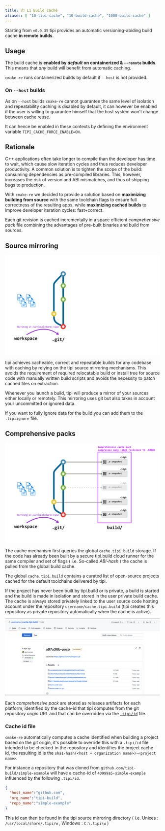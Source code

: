 ```yaml
---
title: 📦 L1 Build cache
aliases: [ "10-tipi-cache", "10-build-cache", "1000-build-cache" ]
---
```


Starting from `v0.0.35` tipi provides an automatic versioning-abiding build cache **in remote builds**.

## Usage
The build cache is **enabled by _default_ on containerized & `--remote` builds**. This means that _any_ build will benefit from automatic caching.

`cmake-re` runs containerized builds by default if `--host` is not provided.

### On `--host` builds
As on `--host` builds `cmake-re` cannot guarantee the same level of isolation and repeatability caching is disabled by default, it can however be enabled if the user is willing to guarantee himself that the host system won't change between cache reuse.

It can hence be enabled in these contexts by defining the environment variable `TIPI_CACHE_FORCE_ENABLE=ON`.

## Rationale
C++ applications often take longer to compile than the developer has time to wait, which cause slow iteration cycles and thus reduces developer productivity. A common solution is to tighten the scope of the build: consuming dependencies as pre-compiled libraries. This, however, increases the risk of version and ABI mismatches, and thus of shipping bugs to production.

With `cmake-re` we decided to provide a solution based on __maximizing building from source__  with the same toolchain flags to ensure full correctness of the resulting apps, while __maximizing cached builds__ to improve developer iteration cycles: fast+correct.

Each git revision is cached incrementally in a space efficient _comprehensive pack_ file combining the advantages of pre-built binaries and build from sources.

## Source mirroring

![Source code is mirrored in fixed path locations](./assets/cache/01-mirroring.png)

tipi achieves cacheable, correct and repeatable builds for any codebase with caching by relying on the tipi source mirroring mechanisms. This avoids the requirement of required relocatable build or install tree for source code with manually written build scripts and avoids the necessity to patch cached files on extraction.

Whenever you launch a build, tipi will produce a mirror of your sources either locally or remotely. This mirroring uses git but also takes in account your uncommitted or ignored data.

If you want to fully ignore data for the build you can add them to the `.tipiignore` file.


## Comprehensive packs
![Multiple revisions are packed together](./assets/cache/04-comprehensive-packs.png)

The cache mechanism first queries the global `cache.tipi.build` storage. If the code has already been built by a secure tipi.build cloud runner for the same compiler and set of flags ( i.e. So-called _ABI-hash_ ) the cache is pulled from the global build cache.

The global `cache.tipi.build` contains a curated list of open-source projects cached for the default toolchains delivered by tipi.

If the project has never been built by tipi.build or is private, a build is started and the build is made in isolation and stored in the user private build cache. The cache is always stored privately linked to the user source code hosting account under the repository `username/cache.tipi.build` (tipi creates this repository as private repository automatically when the cache is active).

![Private user build cache](./assets/gh-cache-example.png)

Each _comprehensive pack_ are stored as releases artifacts for each platform, identified by the cache-id that tipi computes from the git repository *origin* URL and that can be overridden via the [`.tipi/id`](#cache-id-file) file.

### Cache id file
`cmake-re` automatically computes a cache identified when building a project based on the git origin, it's possible to override this with a `.tipi/id` file intended to be checked-in the repository and identifies the project cache-id, the resulting id is the `sha1-hash(<host + organization name>)-<project name>`.

For instance a repository that was cloned from `github.com/tipi-build/simple-example` will have a cache-id of `40999a5-simple-example` influenced by the following `.tipi/id`.
```json
{
  "host_name":"github.com",
  "org_name":"tipi-build",
  "repo_name":"simple-example"
}
```

This id can then be found in the tipi source mirroring directory ( i.e. Unixes : `/usr/local/share/.tipi/w` , Windows : `C:\.tipi\w` )

